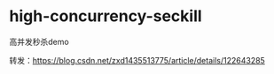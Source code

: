 # high-concurrency-seckill
高并发秒杀demo

转发：https://blog.csdn.net/zxd1435513775/article/details/122643285
